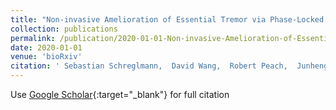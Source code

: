 ```yaml
---
title: "Non-invasive Amelioration of Essential Tremor via Phase-Locked Disruption of its Temporal Coherence"
collection: publications
permalink: /publication/2020-01-01-Non-invasive-Amelioration-of-Essential-Tremor-via-Phase-Locked-Disruption-of-its-Temporal-Coherence
date: 2020-01-01
venue: 'bioRxiv'
citation: ' Sebastian Schreglmann,  David Wang,  Robert Peach,  Junheng Li,  Xu Zhang,  Anna Latorre,  Edward Rhodes,  Emanuele Panella,  Edward Boyden,  Mauricio Barahona, &quot;Non-invasive Amelioration of Essential Tremor via Phase-Locked Disruption of its Temporal Coherence.&quot; bioRxiv, 2020.'
---
```

Use [Google Scholar](https://scholar.google.com/scholar?q=Non+invasive+Amelioration+of+Essential+Tremor+via+Phase+Locked+Disruption+of+its+Temporal+Coherence){:target="_blank"} for full citation